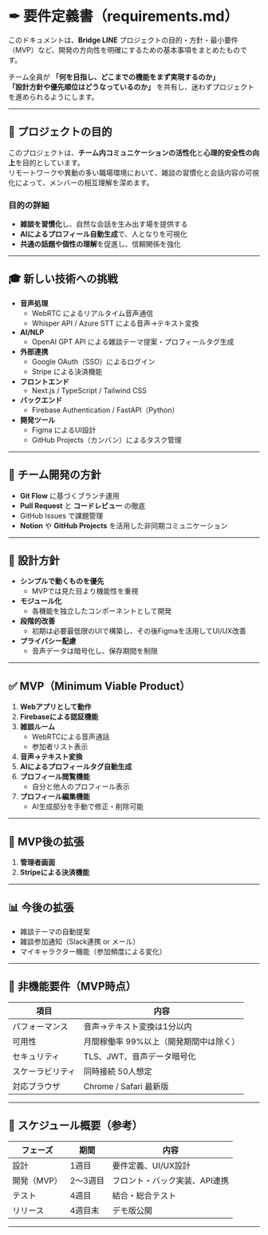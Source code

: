 # ✒ 要件定義書（requirements.md）

このドキュメントは、**Bridge LINE** プロジェクトの目的・方針・最小要件（MVP）など、開発の方向性を明確にするための基本事項をまとめたものです。

チーム全員が **「何を目指し、どこまでの機能をまず実現するのか」**  
**「設計方針や優先順位はどうなっているのか」** を共有し、迷わずプロジェクトを進められるようにします。

---

## 🎯 プロジェクトの目的

このプロジェクトは、**チーム内コミュニケーションの活性化**と**心理的安全性の向上**を目的としています。  
リモートワークや異動の多い職場環境において、雑談の習慣化と会話内容の可視化によって、メンバーの相互理解を深めます。

### 目的の詳細
- **雑談を習慣化**し、自然な会話を生み出す場を提供する
- **AIによるプロフィール自動生成**で、人となりを可視化
- **共通の話題や個性の理解**を促進し、信頼関係を強化

---

## 🎓 新しい技術への挑戦

- **音声処理**
  - WebRTC によるリアルタイム音声通信
  - Whisper API / Azure STT による音声→テキスト変換
- **AI/NLP**
  - OpenAI GPT API による雑談テーマ提案・プロフィールタグ生成
- **外部連携**
  - Google OAuth（SSO）によるログイン
  - Stripe による決済機能
- **フロントエンド**
  - Next.js / TypeScript / Tailwind CSS
- **バックエンド**
  - Firebase Authentication / FastAPI（Python）
- **開発ツール**
  - Figma によるUI設計
  - GitHub Projects（カンバン）によるタスク管理

---

## 🤝 チーム開発の方針

- **Git Flow** に基づくブランチ運用
- **Pull Request** と **コードレビュー** の徹底
- GitHub Issues で課題管理
- **Notion** や **GitHub Projects** を活用した非同期コミュニケーション

---

## 📝 設計方針

- **シンプルで動くものを優先**
  - MVPでは見た目より機能性を重視
- **モジュール化**
  - 各機能を独立したコンポーネントとして開発
- **段階的改善**
  - 初期は必要最低限のUIで構築し、その後Figmaを活用してUI/UX改善
- **プライバシー配慮**
  - 音声データは暗号化し、保存期間を制限

---

## ✅ MVP（Minimum Viable Product）

1. **Webアプリとして動作**
2. **Firebaseによる認証機能**
3. **雑談ルーム**
   - WebRTCによる音声通話
   - 参加者リスト表示
4. **音声→テキスト変換**
5. **AIによるプロフィールタグ自動生成**
6. **プロフィール閲覧機能**
   - 自分と他人のプロフィール表示
7. **プロフィール編集機能**
   - AI生成部分を手動で修正・削除可能

---

## 🦭 MVP後の拡張
1. **管理者画面**
2. **Stripeによる決済機能**

---

## 📊 今後の拡張

- 雑談テーマの自動提案
- 雑談参加通知（Slack連携 or メール）
- マイキャラクター機能（参加頻度による変化）


---

## 📍 非機能要件（MVP時点）

| 項目 | 内容 |
| --- | --- |
| パフォーマンス | 音声→テキスト変換は1分以内 |
| 可用性 | 月間稼働率 99%以上（開発期間中は除く） |
| セキュリティ | TLS、JWT、音声データ暗号化 |
| スケーラビリティ | 同時接続 50人想定 |
| 対応ブラウザ | Chrome / Safari 最新版 |

---

## 📅 スケジュール概要（参考）

| フェーズ | 期間 | 内容 |
| --- | --- | --- |
| 設計 | 1週目 | 要件定義、UI/UX設計 |
| 開発（MVP） | 2〜3週目 | フロント・バック実装、API連携 |
| テスト | 4週目 | 結合・総合テスト |
| リリース | 4週目末 | デモ版公開 |

---

